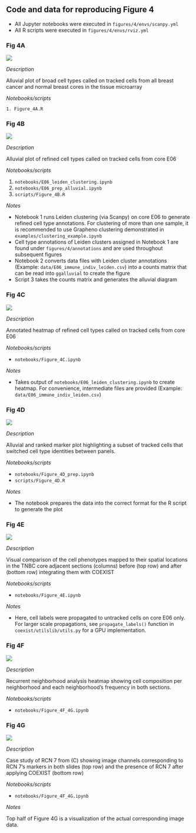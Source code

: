 ## Code and data for reproducing Figure 4

- All Jupyter notebooks were executed in `figures/4/envs/scanpy.yml`
- All R scripts were executed in `figures/4/envs/rviz.yml`

### Fig 4A

![](images/Figure_4A.png)

*Description*

Alluvial plot of broad cell types called on tracked cells from all breast cancer and normal breast cores in the tissue microarray 

*Notebooks/scripts*

    1. Figure_4A.R

### Fig 4B

![](images/Figure_4B.png)

*Description*

Alluvial plot of refined cell types called on tracked cells from core E06 

*Notebooks/scripts*

1. `notebooks/E06_leiden_clustering.ipynb`
2. `notebooks/E06_prep_alluvial.ipynb`  
3. `scripts/Figure_4B.R`

*Notes*

- Notebook 1 runs Leiden clustering (via Scanpy) on core E06 to generate refined cell type annotations. For clustering of more than one sample, it is recommended to use Grapheno clustering demonstrated in `examples/clustering_example.ipynb`
- Cell type annotations of Leiden clusters assigned in Notebook 1 are found under `figures/4/annotations` and are used throughout subsequent figures 
- Notebook 2 converts data files with Leiden cluster annotations (Example: `data/E06_immune_indiv_leiden.csv`) into a counts matrix that can be read into `ggalluvial` to create the figure 
- Script 3 takes the counts matrix and generates the alluvial diagram 

### Fig 4C

![](images/Figure_4C.png)

*Description*

Annotated heatmap of refined cell types called on tracked cells from core E06 

*Notebooks/scripts*

- `notebooks/Figure_4C.ipynb`

*Notes*
    
- Takes output of `notebooks/E06_leiden_clustering.ipynb` to create heatmap. For convenience, intermediate files are provided (Example: `data/E06_immune_indiv_leiden.csv`)

### Fig 4D

![](images/Figure_4D.png)

*Description*

Alluvial and ranked marker plot highlighting a subset of tracked cells that switched cell type identities between panels. 

*Notebooks/scripts*

- `notebooks/Figure_4D_prep.ipynb`
- `scripts/Figure_4D.R`

*Notes*

- The notebook prepares the data into the correct format for the R script to generate the plot

### Fig 4E

![](images/Figure_4E.png)

*Description*

Visual comparison of the cell phenotypes mapped to their spatial locations in the TNBC core adjacent sections (columns) before (top row) and after (bottom row) integrating them with COEXIST

*Notebooks/scripts*

- `notebooks/Figure_4E.ipynb`

*Notes*

- Here, cell labels were propagated to untracked cells on core E06 only. For larger scale propagations, see `propagate_labels()` function in `coexist/utilslib/utils.py` for a GPU implementation. 

### Fig 4F

![](images/Figure_4F.png)

*Description*

Recurrent neighborhood analysis heatmap showing cell composition per neighborhood and each neighborhood’s frequency in both sections.

*Notebooks/scripts*

- `notebooks/Figure_4F_4G.ipynb`

### Fig 4G

![](images/Figure_4G.png)

*Description*

Case study of RCN 7 from (C) showing image channels corresponding to RCN 7’s markers in both slides (top row) and the presence of RCN 7 after applying COEXIST (bottom row)

*Notebooks/scripts*

- `notebooks/Figure_4F_4G.ipynb`

*Notes*

Top half of Figure 4G is a visualization of the actual corresponding image data. 
